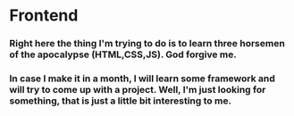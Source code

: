 # Frontend
### Right here the thing I'm trying to do is to learn three horsemen of the apocalypse (HTML,CSS,JS). God forgive me.
### In case I make it in a month, I will learn some framework and will try to come up with a project. Well, I'm just looking for something, that is just a little bit interesting to me.
